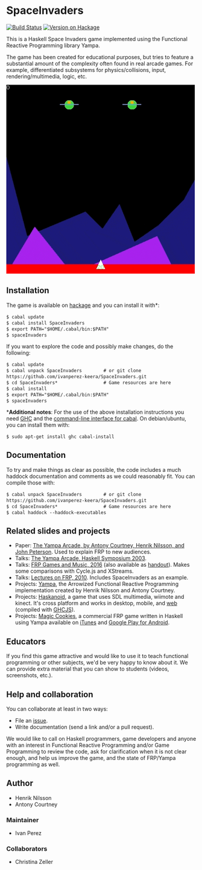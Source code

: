 # SpaceInvaders

[![Build Status](https://travis-ci.org/ivanperez-keera/SpaceInvaders.svg?branch=master)](https://travis-ci.org/ivanperez-keera/SpaceInvaders)
[![Version on Hackage](https://img.shields.io/hackage/v/SpaceInvaders.svg)](https://hackage.haskell.org/package/SpaceInvaders)

This is a Haskell Space Invaders game implemented using the Functional
Reactive Programming library Yampa.

The game has been created for educational purposes, but tries to feature a
substantial amount of the complexity often found in real arcade games. For example,
differentiated subsystems for physics/collisions, input, rendering/multimedia, logic, etc.

![SpaceInvaders on Debian](screenshots/gameplay.gif?raw=true)

## Installation

The game is available on [hackage](https://hackage.haskell.org/package/SpaceInvaders) and you can install it with*:

```
$ cabal update
$ cabal install SpaceInvaders
$ export PATH="$HOME/.cabal/bin:$PATH"
$ spaceInvaders
```

If you want to explore the code and possibly make changes, do the following:

```
$ cabal update
$ cabal unpack SpaceInvaders        # or git clone https://github.com/ivanperez-keera/SpaceInvaders.git
$ cd SpaceInvaders*                 # Game resources are here
$ cabal install
$ export PATH="$HOME/.cabal/bin:$PATH"
$ spaceInvaders
```

*__Additional notes__:
For the use of the above installation instructions you need [GHC](https://www.haskell.org/ghc/) and the [command-line interface for cabal](https://github.com/haskell/cabal/tree/master/cabal-install). On debian/ubuntu, you can install them with:

```
$ sudo apt-get install ghc cabal-install
```

## Documentation

To try and make things as clear as possible, the code includes a much haddock
documentation and comments as we could reasonably fit. You can compile those with:

```
$ cabal unpack SpaceInvaders        # or git clone https://github.com/ivanperez-keera/SpaceInvaders.git
$ cd SpaceInvaders*                 # Game resources are here
$ cabal haddock --haddock-executables
```

## Related slides and projects

* Paper: [The Yampa Arcade, by Antony Courtney, Henrik Nilsson, and John Peterson](http://www.cs.nott.ac.uk/~psznhn/papers.html#hw2003). Used to explain FRP to new audiences.
* Talks: [The Yampa Arcade, Haskell Symposium 2003](http://www.cs.nott.ac.uk/~psznhn/Talks/HW2003-YampaArcade.pdf).
* Talks: [FRP Games and Music, 2016](http://www.cs.nott.ac.uk/~psznhn/Talks/7digital-July2016-IntroductionToFRPAndYampaThroughGamesAndMusic.pdf) (also available as [handout](http://www.cs.nott.ac.uk/~psznhn/Talks/7digital-July2016-IntroductionToFRPAndYampaThroughGamesAndMusic-4up.pdf)). Makes some comparisons with Cycle.js and XStreams.
* Talks: [Lectures on FRP, 2010](http://www.cs.nott.ac.uk/~psznhn/ITU-FRP2010/ITU-FRP2010.html). Includes SpaceInvaders as an example.
* Projects: [Yampa](http://github.com/ivanperez-keera/Yampa), the Arrowized Functional Reactive Programming implementation created by Henrik Nilsson and Antony Courtney.
* Projects: [Haskanoid](https://github.com/ivanperez-keera/haskanoid), a game that uses SDL multimedia, wiimote and kinect. It's cross platform and works in desktop, mobile, and [web](http://ivanperez-keera.github.io/haskanoid/haskanoid.jsexe/index.html) (compiled with [GHCJS](https://github.com/ghcjs/ghcjs)).
* Projects: [Magic Cookies](https://github.com/keera-studios/magic-cookies), a commercial FRP game written in Haskell using Yampa available on [iTunes](https://itunes.apple.com/us/app/magic-cookies/id1244709871) and [Google Play for Android](https://play.google.com/store/apps/details?id=uk.co.keera.games.magiccookies&hl=en).

## Educators

If you find this game attractive and would like to use it to teach functional
programming or other subjects, we'd be very happy to know about it. We can
provide extra material that you can show to students (videos, screenshots,
etc.).

## Help and collaboration

You can collaborate at least in two ways:

* File an [issue](https://github.com/ivanperez-keera/SpaceInvaders/issues).
* Write documentation (send a link and/or a pull request).

We would like to call on Haskell programmers, game developers and anyone with an interest in Functional Reactive Programming and/or Game Programming to review the code, ask for clarification when it is not clear enough, and help us improve the game, and the state of FRP/Yampa programming as well.

## Author

* Henrik Nilsson
* Antony Courtney

### Maintainer

* Ivan Perez

### Collaborators

* Christina Zeller
